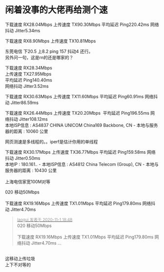 # 闲着没事的大佬再给测个速


下载速度 RX28.04Mbps 上传速度 TX90.30Mbps 平均延迟 Ping220.42ms 网络抖动 Jitter5.34ms

下载速度 RX8.90Mbps 上传速度 TX10.81Mbps

东莞电信 下20.5 上8.2 ping 157 抖动4 还行。<br />
另外问一句，这是rn的还是哪家的？

下载速度 RX28.34Mbps <br />
上传速度 TX27.95Mbps <br />
平均延迟 Ping140.40ms <br />
网络抖动 Jitter3.52ms

下载速度 RX30.63Mbps 上传速度 TX11.60Mbps 平均延迟 Ping60.91ms 网络抖动 Jitter86.59ms

下载速度 RX26.44Mbps 上传速度 TX20.20Mbps&nbsp;&nbsp;平均延迟 Ping196.55ms 网络抖动 Jitter108.12ms<br />
本地ISP信息 : AS4837 CHINA UNICOM China169 Backbone, CN - 本地与服务器的距离 : 10060 公里

网页测速是多线程的。。iperf是估计你用的单线程

下载速度 RX30.17Mbps 上传速度 TX36.77Mbps 平均延迟 Ping159.58ms 网络抖动 Jitter0.50ms<br />
本地IP : 180.161.*.* - 本地ISP信息 : AS4812 China Telecom (Group), CN - 本地与服务器的距离 : 10430 公里<br />
<br />
上海电信家宽100M对等<img id="aimg_iQj4M" onclick="zoom(this, this.src, 0, 0, 0)" class="zoom" src="https://cdn.jsdelivr.net/gh/hishis/forum-master/public/images/patch.gif" onmouseover="img_onmouseoverfunc(this)" onload="thumbImg(this)" border="0" alt="" />

020 移动50Mbps<br />
<br />
下载速度 RX19.16Mbps 上传速度 TX1.01Mbps 平均延迟 Ping179.80ms 网络抖动 Jitter4.70ms

<div class="quote"><blockquote><font size="2"><a href="https://www.hostloc.com/forum.php?mod=redirect&amp;goto=findpost&amp;pid=9385738&amp;ptid=760968" target="_blank"><font color="#999999">laogui 发表于 2020-11-1 18:48</font></a></font><br />
020 移动50Mbps<br />
<br />
下载速度 RX19.16Mbps 上传速度 TX1.01Mbps 平均延迟 Ping179.80ms 网络抖动 Jitter4.70ms ...</blockquote></div><br />
这移动上传垃圾<br />
上下不对等的
